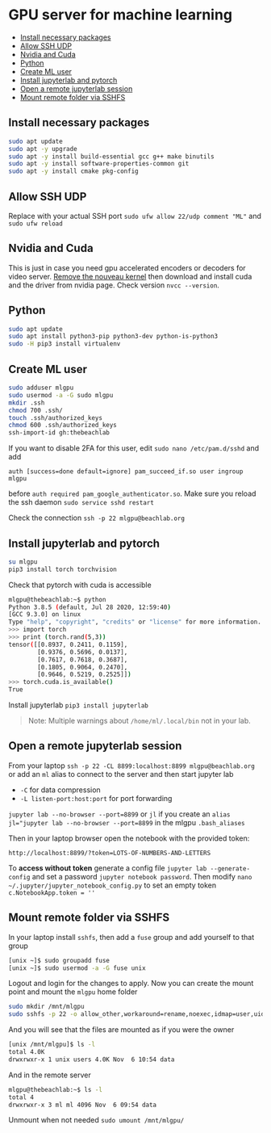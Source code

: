 # GPU server for machine learning

<!-- vim-markdown-toc GFM -->

* [Install necessary packages](#install-necessary-packages)
* [Allow SSH UDP](#allow-ssh-udp)
* [Nvidia and Cuda](#nvidia-and-cuda)
* [Python](#python)
* [Create ML user](#create-ml-user)
* [Install jupyterlab and pytorch](#install-jupyterlab-and-pytorch)
* [Open a remote jupyterlab session](#open-a-remote-jupyterlab-session)
* [Mount remote folder via SSHFS](#mount-remote-folder-via-sshfs)

<!-- vim-markdown-toc -->

## Install necessary packages

```bash
sudo apt update
sudo apt -y upgrade
sudo apt -y install build-essential gcc g++ make binutils
sudo apt -y install software-properties-common git
sudo apt -y install cmake pkg-config
```

## Allow SSH UDP

Replace with your actual SSH port `sudo ufw allow 22/udp comment "ML"` and `sudo ufw reload`


## Nvidia and Cuda

This is just in case you need gpu accelerated encoders or decoders for video server. [Remove the nouveau kernel](https://tutorials.technology/tutorials/85-How-to-remove-Nouveau-kernel-driver-Nvidia-install-error.html) then download and install cuda and the driver from nvidia page. Check version `nvcc --version`.

## Python

```bash
sudo apt update
sudo apt install python3-pip python3-dev python-is-python3
sudo -H pip3 install virtualenv
```

## Create ML user

```bash
sudo adduser mlgpu
sudo usermod -a -G sudo mlgpu
mkdir .ssh
chmod 700 .ssh/
touch .ssh/authorized_keys
chmod 600 .ssh/authorized_keys
ssh-import-id gh:thebeachlab
```

If you want to disable 2FA for this user, edit `sudo nano /etc/pam.d/sshd` and add

`auth [success=done default=ignore] pam_succeed_if.so user ingroup mlgpu`

before `auth required pam_google_authenticator.so`. Make sure you reload the ssh daemon `sudo service sshd restart`

Check the connection `ssh -p 22 mlgpu@beachlab.org`

## Install jupyterlab and pytorch

```bash
su mlgpu
pip3 install torch torchvision
```

Check that pytorch with cuda is accessible

```bash
mlgpu@thebeachlab:~$ python
Python 3.8.5 (default, Jul 28 2020, 12:59:40)
[GCC 9.3.0] on linux
Type "help", "copyright", "credits" or "license" for more information.
>>> import torch
>>> print (torch.rand(5,3))
tensor([[0.8937, 0.2411, 0.1159],
        [0.9376, 0.5696, 0.0137],
        [0.7617, 0.7618, 0.3687],
        [0.1805, 0.9064, 0.2470],
        [0.9646, 0.5219, 0.2525]])
>>> torch.cuda.is_available()
True
```

Install jupyterlab `pip3 install jupyterlab`

> Note: Multiple warnings about `/home/ml/.local/bin` not in your lab.

## Open a remote jupyterlab session

From your laptop `ssh -p 22 -CL 8899:localhost:8899 mlgpu@beachlab.org` or add an `ml` alias to connect to the server and then start jupyter lab

- `-C` for data compression
- `-L listen-port:host:port` for port forwarding

`jupyter lab --no-browser --port=8899` or `jl` if you create an `alias jl="jupyter lab --no-browser --port=8899` in the mlgpu `.bash_aliases`

Then in your laptop browser open the notebook with the provided token:

`http://localhost:8899/?token=LOTS-OF-NUMBERS-AND-LETTERS`

To **access without token** generate a config file `jupyter lab --generate-config` and set a password  `jupyter notebook password`. Then modify `nano ~/.jupyter/jupyter_notebook_config.py` to set an empty token `c.NotebookApp.token = ''`

## Mount remote folder via SSHFS

In your laptop install `sshfs`, then add a `fuse` group and add yourself to that group

```bash
[unix ~]$ sudo groupadd fuse
[unix ~]$ sudo usermod -a -G fuse unix
```

Logout and login for the changes to apply. Now you can create the mount point and mount the `mlgpu` home folder

```bash
sudo mkdir /mnt/mlgpu
sudo sshfs -p 22 -o allow_other,workaround=rename,noexec,idmap=user,uid=$(id -u),gid=$(id -g),default_permissions,IdentityFile=/home/unix/.ssh/id_rsa ml@beachlab.org:/home/mlgpu /mnt/mlgpu
```

And you will see that the files are mounted as if you were the owner

```bash
[unix /mnt/mlgpu]$ ls -l
total 4.0K
drwxrwxr-x 1 unix users 4.0K Nov  6 10:54 data
```

And in the remote server

```bash
mlgpu@thebeachlab:~$ ls -l
total 4
drwxrwxr-x 3 ml ml 4096 Nov  6 09:54 data
```

Unmount when not needed `sudo umount /mnt/mlgpu/`
